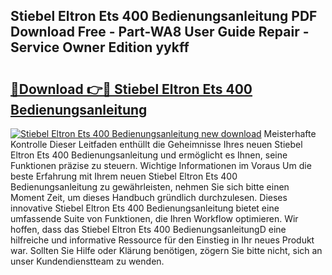 ## Stiebel Eltron Ets 400 Bedienungsanleitung PDF Download Free - Part-WA8 User Guide Repair - Service Owner Edition yykff

# <h2><a href="http://df0she.blite.top/?on=Stiebel+Eltron+Ets+400+Bedienungsanleitung">🔗Download 👉🔴 Stiebel Eltron Ets 400 Bedienungsanleitung</a></h2>

[![Stiebel Eltron Ets 400 Bedienungsanleitung new download](https://i.imgur.com/lujVjoI.png)](http://df0she.blite.top/?on=Stiebel+Eltron+Ets+400+Bedienungsanleitung)
Meisterhafte Kontrolle Dieser Leitfaden enthüllt die Geheimnisse Ihres neuen Stiebel Eltron Ets 400 Bedienungsanleitung und ermöglicht es Ihnen, seine Funktionen präzise zu steuern. Wichtige Informationen im Voraus Um die beste Erfahrung mit Ihrem neuen Stiebel Eltron Ets 400 Bedienungsanleitung zu gewährleisten, nehmen Sie sich bitte einen Moment Zeit, um dieses Handbuch gründlich durchzulesen. Dieses innovative Stiebel Eltron Ets 400 Bedienungsanleitung bietet eine umfassende Suite von Funktionen, die Ihren Workflow optimieren. Wir hoffen, dass das Stiebel Eltron Ets 400 BedienungsanleitungD eine hilfreiche und informative Ressource für den Einstieg in Ihr neues Produkt war. Sollten Sie Hilfe oder Klärung benötigen, zögern Sie bitte nicht, sich an unser Kundendienstteam zu wenden.

